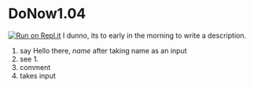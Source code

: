 # DoNow1.04
[![Run on Repl.it](https://repl.it/badge/github/SomeAspy/DoNow1.04)](https://repl.it/github/SomeAspy/DoNow1.04)
I dunno, its to early in the morning to write a description.

1. say Hello there, *name* after taking name as an input
2. see 1.
3. comment
4. takes input